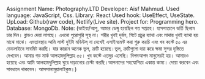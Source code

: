 Assignment Name: Photography.LTD 
Developer: Aisf Mahmud.
Used language: JavaScript, Css. Library: React
Used hook: UseEffect, UseState.
UpLoad: Github(raw code), Netlify(Live site).
Project for: Programming hero.
Database: MongoDb.
Note: (ভাইয়া/আপু, আমার ডেঙ্গু হয়েছিল গত সপ্তাহে। হাসপাতালে ভর্তি ছিলাম চার দিন। ব্লাডও দেয়া লাগছে। এখনো পুরোপুরি সুস্থ না। শরীর খুবই দুর্বল, গিটে প্রচুর ব্যাথা এবং মাথায় খুবই ব্যাথা হয় মাঝে মাঝে। এমতাবস্থায় আমি লাস্ট দুইটা মডিউল্ না দেখেই এসাইনমেন্ট করা শুরু করচি এবং খব কস্টে ৫০ এর ডেডলাইনে সাবমিট করছি। যার কারনে অনেক ভুল, ত্রুটি হয়েছে।ভুল, ত্রুটিগুলো দয়া করে ক্ষমা সুন্দর দৃস্তিতে দেখবেন। আমার গড় মার্ক আলহামদুলিল্লাহ ৫৫। খুব কস্টে এতদুর এসেছি। বিপদআপদ মানুসেরই হয়। আমারও হয়েছে এবং আমি আলহামদুলিল্লাহ ঘুরে দাড়ানোর চেস্টা করছি।আপনাদের সহযোগিতা একান্ত কাম্য। দোয়া করবেন এবং সাবধানে থাকবেন। আসসালামুয়ালাইকুম।)